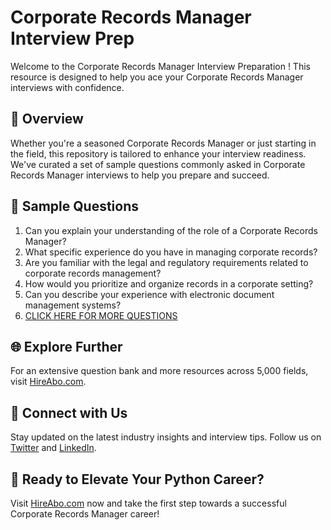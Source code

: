 # Corporate Records Manager Interview Prep

Welcome to the Corporate Records Manager Interview Preparation ! This resource is designed to help you ace your Corporate Records Manager interviews with confidence.

## 🚀 Overview

Whether you're a seasoned Corporate Records Manager or just starting in the field, this repository is tailored to enhance your interview readiness. We've curated a set of sample questions commonly asked in Corporate Records Manager interviews to help you prepare and succeed.

## 📝 Sample Questions

1. Can you explain your understanding of the role of a Corporate Records Manager?
2. What specific experience do you have in managing corporate records?
3. Are you familiar with the legal and regulatory requirements related to corporate records management?
4. How would you prioritize and organize records in a corporate setting?
5. Can you describe your experience with electronic document management systems?
6. [CLICK HERE FOR MORE QUESTIONS](https://hireabo.com/job/18_2_39/Corporate%20Records%20Manager)

## 🌐 Explore Further

For an extensive question bank and more resources across 5,000 fields, visit [HireAbo.com](https://www.hireabo.com).

## 📱 Connect with Us

Stay updated on the latest industry insights and interview tips. Follow us on [Twitter](https://twitter.com/hireabo) and [LinkedIn](https://www.linkedin.com/in/hire-abo-3609972a8/).

## 🚀 Ready to Elevate Your Python Career?

Visit [HireAbo.com](https://www.hireabo.com) now and take the first step towards a successful Corporate Records Manager career!
